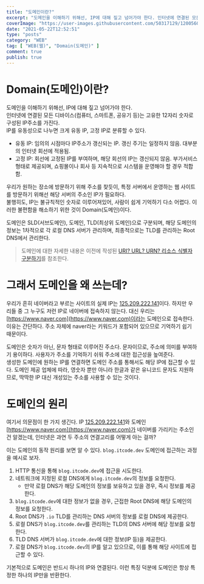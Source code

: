 ```yaml
---
title: "도메인이란?"
excerpt: "도메인을 이해하기 위해선, IP에 대해 짚고 넘어가야 한다. 인터넷에 연결된 모든 디바이스(컴퓨터, 스마트폰, 공유기 등)는 고유한 12자리 숫자로 구성된 IP주소를 가진다. IP를 유동성으로 나누면 크게 유동 IP, 고정 IP로 분류할 수 있다. 유동 IP: 임의의 시점마다 IP주소가 갱신되는 IP. 갱신 주기는 일정하지 않음. 대부분의 인터넷 회선에 적용됨. 고정 IP: 회선에 고정된 IP를 부여하며, 해당 회선의 IP는 갱신되지 않음. 부가서비스 형태로 제공되며, 쇼핑몰이나 회사 등 지속적으로 시스템을 운영해야 할 경우 적합함. 우리가 원하는 장소에 방문하기 위해 주소를 찾듯이, 특정 서버에서 운영하는 웹 사이트를 방문하기 위해선 해당 서버의 주소인 IP가 필요하다."
coverImage: "https://user-images.githubusercontent.com/50317129/120056028-b2985880-c074-11eb-8cc3-39f5f10a2c7f.png"
date: "2021-05-22T12:52:51"
type: "posts"
category: "WEB"
tag: [ "WEB(웹)", "Domain(도메인)" ]
comment: true
publish: true
---
```


# Domain(도메인)이란?

도메인을 이해하기 위해선, IP에 대해 짚고 넘어가야 한다.  
인터넷에 연결된 모든 디바이스(컴퓨터, 스마트폰, 공유기 등)는 <span class="blue-500">고유한 12자리 숫자로 구성된 IP주소</span>를 가진다.  
IP를 유동성으로 나누면 크게 유동 IP, 고정 IP로 분류할 수 있다.

* <span class="blue-400">유동 IP</span>: 임의의 시점마다 IP주소가 갱신되는 IP. 갱신 주기는 일정하지 않음. 대부분의 인터넷 회선에 적용됨.
* <span class="blue-400">고정 IP</span>: 회선에 고정된 IP를 부여하며, 해당 회선의 IP는 갱신되지 않음. 부가서비스 형태로 제공되며, 쇼핑몰이나 회사 등 지속적으로 시스템을 운영해야 할 경우 적합함.

우리가 원하는 장소에 방문하기 위해 주소를 찾듯이, <span class="green-500">특정 서버에서 운영하는 웹 사이트를 방문하기 위해선 해당 서버의 주소인 IP가 필요</span>하다.  
불행히도, IP는 불규칙적인 숫자로 이루어져있어, 사람이 쉽게 기억하기 다소 어렵다. 이러한 불편함을 해소하기 위한 것이 Domain(도메인)이다.

도메인은 <span class="pink-400">SLD(서브도메인)</span>, <span class="pink-400">도메인</span>, <span class="pink-400">TLD(최상위 도메인)</span>으로 구분되며, 해당 도메인의 정보는 1차적으로 각 로컬 DNS 서버가 관리하며, 최종적으로는 TLD를 관리하는 Root DNS에서 관리한다.

> 도메인에 대한 자세한 내용은 이전에 작성된 [URI? URL? URN? 리소스 식별자 구분하기](/posts/uri-url-urn)를 참조한다.

# 그래서 도메인을 왜 쓰는데?

우리가 흔히 <span class="green-A700">네이버</span>라고 부르는 사이트의 실제 IP는 [125.209.222.141](http://125.209.222.141)이다. 하지만 우리들 중 그 누구도 저런 IP로 <span class="green-A700">네이버</span>에 접속하지 않는다. 대신 우리는 [https://www.naver.com](https://www.naver.com)이라는 도메인으로 접속한다. 이유는 간단하다. 주소 자체에 <span class="green-A700">naver</span>라는 키워드가 포함되어 있으므로 기억하기 쉽기 때문이다.

<span class="pink-400">도메인</span>은 숫자가 아닌, 문자 형태로 이루어진 주소다. 문자이므로, 주소에 의미를 부여하기 용이하다. 사용자가 주소를 기억하기 쉬워 주소에 대한 접근성을 높여준다.  
생성한 <span class="pink-400">도메인</span>에 원하는 IP를 연결하면 <span class="pink-400">도메인</span> 주소를 통해서도 해당 IP에 접근할 수 있다.
<span class="pink-400">도메인</span> 제공 업체에 따라, 영숫자 뿐만 아니라 한글과 같은 유니코드 문자도 지원하므로, 딱딱한 IP 대신 개성있는 주소를 사용할 수 있는 것이다.

# 도메인의 원리

여기서 의문점이 한 가지 생긴다. IP [125.209.222.141](http://125.209.222.141)와 <span class="pink-400">도메인</span> [https://www.naver.com](https://www.naver.com)가 <span class="green-A700">네이버</span>를 가리키는 주소인건 알겠는데, 인터넷은 과연 두 주소의 연결고리를 어떻게 아는 걸까?

이는 <span class="pink-400">도메인</span>의 동작 원리를 보면 알 수 있다. `blog.itcode.dev` <span class="pink-400">도메인</span>에 접근하는 과정을 예시로 보자.

1. HTTP 통신을 통해 `blog.itcode.dev`에 접근을 시도한다.
2. 네트워크에 지정된 로컬 DNS에게 `blog.itcode.dev`의 정보를 요청한다.
   * 만약 로컬 DNS가 해당 도메인의 정보를 보유하고 있을 경우, 즉시 정보를 제공한다.
3. `blog.itcode.dev`에 대한 정보가 없을 경우, 근접한 Root DNS에 해당 도메인의 정보를 요청한다.
4. Root DNS가 `.io` TLD를 관리하는 DNS 서버의 정보를 로컬 DNS에 제공한다.
5. 로컬 DNS가 `blog.itcode.dev`를 관리하는 TLD의 DNS 서버에 해당 정보를 요청한다.
6. TLD DNS 서버가 `blog.itcode.dev`에 대한 정보(IP 등)을 제공한다.
7. 로컬 DNS가 `blog.itcode.dev`의 IP를 알고 있으므로, 이를 통해 해당 사이트에 접근할 수 있다.

기본적으로 <span class="pink-400">도메인</span>은 반드시 하나의 IP와 연결된다. 이런 특징 덕분에 <span class="pink-400">도메인</span>은 항상 특정한 하나의 IP만을 반환한다.